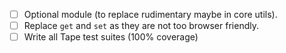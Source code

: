 - [ ] Optional module (to replace rudimentary maybe in core utils).
- [ ] Replace ```get``` and ```set``` as they are not too browser friendly.
- [ ] Write all Tape test suites (100% coverage)

